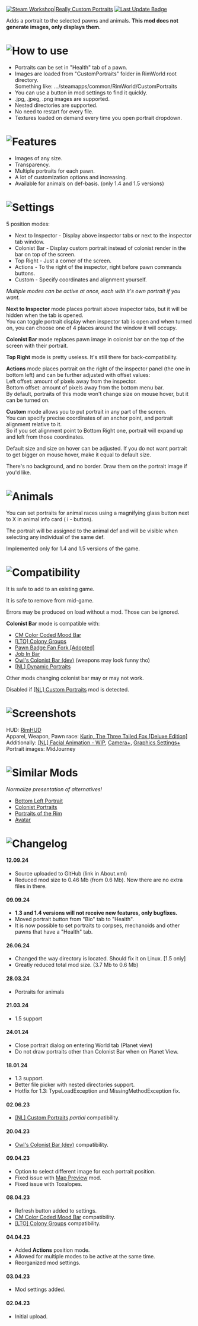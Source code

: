 [![Steam Workshop|Really Custom Portraits](https://img.shields.io/steam/subscriptions/2956572955?style=for-the-badge&logo=steam&label=Really%20Custom%20Portraits&labelColor=blue
)](https://steamcommunity.com/sharedfiles/filedetails/?id=2956572955)
[![Last Update Badge](https://img.shields.io/steam/update-date/2956572955?style=for-the-badge&label=Last%20update)](https://github.com/Tea-Cup/RW_CustomPortraits/releases/latest)

Adds a portrait to the selected pawns and animals.
**This mod does not generate images, only displays them.**

# ![How to use](https://i.imgur.com/BJAk54B.png)

- Portraits can be set in "Health" tab of a pawn.
- Images are loaded from "CustomPortraits" folder in RimWorld root directory.  
  Something like: .../steamapps/common/RimWorld/CustomPortraits
- You can use a button in mod settings to find it quickly.
- .jpg, .jpeg, .png images are supported.
- Nested directories are supported.
- No need to restart for every file.
- Textures loaded on demand every time you open portrait dropdown.

# ![Features](https://i.imgur.com/BCl0myT.png)

- Images of any size.
- Transparency.
- Multiple portraits for each pawn.
- A lot of customization options and increasing.
- Available for animals on def-basis. (only 1.4 and 1.5 versions)

# ![Settings](https://i.imgur.com/95mfh2q.png)

5 position modes:

- Next to Inspector - Display above inspector tabs or next to the inspector tab window.
- Colonist Bar - Display custom portrait instead of colonist render in the bar on top of the screen.
- Top Right - Just a corner of the screen.
- Actions - To the right of the inspector, right before pawn commands buttons.
- Custom - Specify coordinates and alignment yourself.

_Multiple modes can be active at once, each with it's own portrait if you want._

**Next to Inspector** mode places portrait above inspector tabs, but it will be hidden when the tab is opened.  
You can toggle portrait display when inspector tab is open and when turned on, you can choose one of 4 places around the window it will occupy.

**Colonist Bar** mode replaces pawn image in colonist bar on the top of the screen with their portrait.

**Top Right** mode is pretty useless. It's still there for back-compatibility.

**Actions** mode places portrait on the right of the inspector panel (the one in bottom left) and can be further adjusted with offset values:  
Left offset: amount of pixels away from the inspector.  
Bottom offset: amount of pixels away from the bottom menu bar.  
By default, portraits of this mode won't change size on mouse hover, but it can be turned on.

**Custom** mode allows you to put portrait in any part of the screen.  
You can specify precise coordinates of an anchor point, and portrait alignment relative to it.  
So if you set alignment point to Bottom Right one, portrait will expand up and left from those coordinates.

Default size and size on hover can be adjusted. If you do not want portrait to get bigger on mouse hover, make it equal to default size.

There's no background, and no border. Draw them on the portrait image if you'd like.

# ![Animals](https://i.imgur.com/UnN1tm7.png)

You can set portraits for animal races using a magnifying glass button next to X in animal info card ( i - button).

The portrait will be assigned to the animal def and will be visible when selecting any individual of the same def.

Implemented only for 1.4 and 1.5 versions of the game.

# ![Compatibility](https://i.imgur.com/23ovsI5.png)

It is safe to add to an existing game.

It is safe to remove from mid-game.

Errors may be produced on load without a mod. Those can be ignored.

**Colonist Bar** mode is compatible with:

- [CM Color Coded Mood Bar](https://steamcommunity.com/sharedfiles/filedetails/?id=2006605356)
- [[LTO] Colony Groups](https://steamcommunity.com/sharedfiles/filedetails/?id=2345493945)
- [Pawn Badge Fan Fork [Adopted]](https://steamcommunity.com/sharedfiles/filedetails/?id=2526040241)
- [Job In Bar](https://steamcommunity.com/sharedfiles/filedetails/?id=2086300611)
- [Owl's Colonist Bar (dev)](https://steamcommunity.com/workshop/filedetails/?id=2623453038) (weapons may look funny tho)
- [[NL] Dynamic Portraits](https://steamcommunity.com/sharedfiles/filedetails/?id=2253730555)

Other mods changing colonist bar may or may not work.

Disabled if [[NL] Custom Portraits](https://steamcommunity.com/sharedfiles/filedetails/?id=1569605867) mod is detected.

# ![Screenshots](https://i.imgur.com/8dGQhFw.png)

HUD: [RimHUD](https://steamcommunity.com/sharedfiles/filedetails/?id=1508850027)  
Apparel, Weapon, Pawn race: [Kurin, The Three Tailed Fox [Deluxe Edition]](https://steamcommunity.com/sharedfiles/filedetails/?id=2670355481)
Additionally: [[NL] Facial Animation - WIP](https://steamcommunity.com/sharedfiles/filedetails/?id=1635901197), [Camera+](https://steamcommunity.com/sharedfiles/filedetails/?id=867467808), [Graphics Settings+](https://steamcommunity.com/sharedfiles/filedetails/?id=1678847247)  
Portrait images: MidJourney

# ![Similar Mods](https://i.imgur.com/XzFgLef.png)

_Normalize presentation of alternatives!_

- [Bottom Left Portrait](https://steamcommunity.com/sharedfiles/filedetails/?id=2887600947)
- [Colonist Portraits](https://steamcommunity.com/sharedfiles/filedetails/?id=2898119330)
- [Portraits of the Rim](https://steamcommunity.com/sharedfiles/filedetails/?id=2937991425)
- [Avatar](https://steamcommunity.com/sharedfiles/filedetails/?id=3111373293)

# ![Changelog](https://i.imgur.com/ZKfbgvo.png)

#### 12.09.24

- Source uploaded to GitHub (link in About.xml)
- Reduced mod size to 0.46 Mb (from 0.6 Mb). Now there are no extra files in there.

#### 09.09.24

- **1.3 and 1.4 versions will not receive new features, only bugfixes.**
- Moved portrait button from "Bio" tab to "Health".
- It is now possible to set portraits to corpses, mechanoids and other pawns that have a "Health" tab.

#### 26.06.24

- Changed the way directory is located. Should fix it on Linux. [1.5 only]
- Greatly reduced total mod size. (3.7 Mb to 0.6 Mb)

#### 28.03.24

- Portraits for animals

#### 21.03.24

- 1.5 support

#### 24.01.24

- Close portrait dialog on entering World tab (Planet view)
- Do not draw portraits other than Colonist Bar when on Planet View.

#### 18.01.24

- 1.3 support.
- Better file picker with nested directories support.
- Hotfix for 1.3: TypeLoadException and MissingMethodException fix.

#### 02.06.23

- [[NL] Custom Portraits](https://steamcommunity.com/sharedfiles/filedetails/?id=1569605867) _partial_ compatibility.

#### 20.04.23

- [Owl's Colonist Bar (dev)](https://steamcommunity.com/workshop/filedetails/?id=2623453038) compatibility.

#### 09.04.23

- Option to select different image for each portrait position.
- Fixed issue with [Map Preview](https://steamcommunity.com/sharedfiles/filedetails/?id=2800857642) mod.
- Fixed issue with Toxalopes.

#### 08.04.23

- Refresh button added to settings.
- [CM Color Coded Mood Bar](https://steamcommunity.com/sharedfiles/filedetails/?id=2006605356) compatibility.
- [[LTO] Colony Groups](https://steamcommunity.com/sharedfiles/filedetails/?id=2345493945) compatibility.

#### 04.04.23

- Added **Actions** position mode.
- Allowed for multiple modes to be active at the same time.
- Reorganized mod settings.

#### 03.04.23

- Mod settings added.

#### 02.04.23

- Initial upload.
